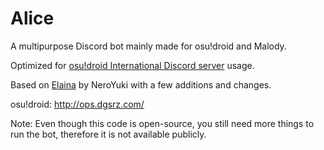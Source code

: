 # Alice
A multipurpose Discord bot mainly made for osu!droid and Malody.

Optimized for [osu!droid International Discord server](https://discord.gg/nyD92cE) usage.

Based on [Elaina](https://github.com/NeroYuki/Elaina) by NeroYuki with a few additions and changes.

osu!droid: http://ops.dgsrz.com/

Note: Even though this code is open-source, you still need more things to run the bot, therefore it is not available publicly.
